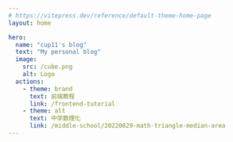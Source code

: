 ```yaml
---
# https://vitepress.dev/reference/default-theme-home-page
layout: home

hero:
  name: "cup11's blog"
  text: "My personal blog"
  image:
    src: /cube.png
    alt: Logo
  actions:
    - theme: brand
      text: 前端教程
      link: /frontend-tutorial
    - theme: alt
      text: 中学数理化
      link: /middle-school/20220829-math-triangle-median-area
---
```


